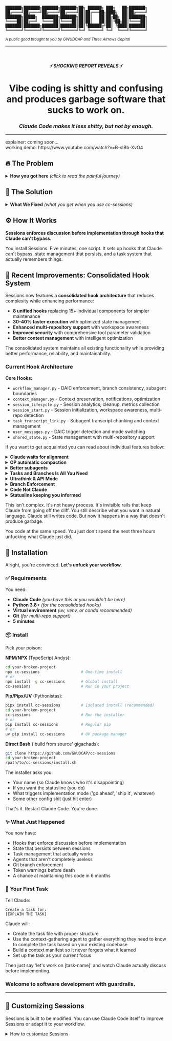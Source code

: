 ```
███████╗███████╗███████╗███████╗██╗ ██████╗ ███╗   ██╗███████╗
██╔════╝██╔════╝██╔════╝██╔════╝██║██╔═══██╗████╗  ██║██╔════╝
███████╗█████╗  ███████╗███████╗██║██║   ██║██╔██╗ ██║███████╗
╚════██║██╔══╝  ╚════██║╚════██║██║██║   ██║██║╚██╗██║╚════██║
███████║███████╗███████║███████║██║╚██████╔╝██║ ╚████║███████║
╚══════╝╚══════╝╚══════╝╚══════╝╚═╝ ╚═════╝ ╚═╝  ╚═══╝╚══════╝
```

<sub>_A public good brought to you by GWUDCAP and Three AIrrows Capital_</sub>

---

<br>
<div align="center">

##### ⚡ SHOCKING REPORT REVEALS ⚡

# **Vibe coding is shitty and confusing and produces garbage software that sucks to work on.**<br>

### _Claude Code makes it less shitty, but not by enough._

---

</div>
explainer: coming soon...
<br>
working demo: https://www.youtube.com/watch?v=B-sIBb-XvO4

## 🔥 The Problem

<details>
<summary><strong>How you got here</strong> <em>(click to read the painful journey)</em></summary>

<br>

I'm going to guess how you got here and you can tell me if I get it right:

- 💭 The LLM programmer hype gave you a nerd chub
- 😬 The people hyping LLM programming made your nerd chub crawl back into your body <br> <sup>_(are you ready to 'scale your impact', dog?)_</sup>
- 🤮 You held your nose and downloaded Cursor/added Cline or Roo Code/npm installed Claude Code

At first this was obviously novel and interesting. Some things were shitty but mostly you were enjoying not having to write a context manager or even recognize that you needed one for your dumb client wrapper.

**You were _scaling_ your _impact_** _(whew)_.

But then Claude started doing some concerning things.

You asked it to add error handling to **one** function. It added error handling to **_every function in the file_**. And changed your error types. And your logging format. And somehow your indentation is different now?

The context window thing started getting annoying. You're explaining the same architecture for the fifth time today. Claude's like _'let me look for the database'_ **Brother. We've been using Postgres for six hours. You were just in there.**

Your CLAUDE.md is now longer than your actual code.

- `'NEVER use class components.'`
- `'ALWAYS use the existing auth middleware.'`
- `'DO NOT refactor unrelated code.'`
- `'REMEMBER we use PostgreSQL.'`

Claude reads the first line and then macrodoses window pane LSD for the rest.

You tried the subagents, but quickly realized that **you can't even talk to these things.** 10 minutes into a "code review" and the agent hits some kind of API error and returns to your main thread with no explanation of what it did or what it discovered.

Run it again, I guess?

_This fucking sucks_.

Now you're here. Your codebase is 'done' but you couldn't, in a million years, explain what that means or how it satisfies the definition.

There's three different global clients for the same database connection and two of them use hallucinated environment variables (the other just yeets your client secret into the service code).

You've got utility functions that are duplicated in four files because Claude kept forgetting they exist.

20% of your code lines are comments explaining why something _isn't_ there and _is_ somewhere else.

You don't even know exactly what's wrong and fixing it means understanding code you didn't write in patterns you don't recognize using approaches you wouldn't choose.

### **Are you scaling your impact yet?**

</details>

## 💊 The Solution

<details>
<summary><strong>What We Fixed</strong> <em>(what you get when you use cc-sessions)</em></summary>

<br>

So, now you're here. Since this is exclusively about Claude Code I'm going to assume that you are a CC user and you are looking to make that better. **Lit.**

Let's talk about Claude Code.

Of the major AI programming IDEs/scaffolds, Claude Code is probably the best and Claude models are probably the best _(though Google is kinda coming for that ass)_.

But, Claude Code is not without its **major faults, flaws, and flaccidity-inducing frustrations**.

For instance, **it would be nice if**:

- Claude had to talk to you before writing code so you didn't end up with 500 lines of implementation for a one-line change.

- you didn't lose everything when the context window died and Claude actually remembered what you were working on tomorrow.

- you didn't have to explain your entire architecture every. single. session. and Claude actually inherited understanding from previous work.

- Claude couldn't randomly refactor working code while you're trying to add a button.

- you didn't have to manually check which branch you're on in five different repos and Claude actually stopped you before you edited the wrong one.

- Claude followed the patterns in your codebase instead of inventing new ones every time it touches a file.

- you didn't have to write increasingly desperate rules in CLAUDE.md and Claude was actually forced to follow consistent behavior.

### **This is what Sessions does.**

It makes all of these nice things happen. Not through more rules or documentation or prompting techniques, but through **brute authoritarian rule over the agentic loop**.

</details>

## ⚙️ How It Works

**Sessions enforces discussion before implementation through hooks that Claude can't bypass.**

You install Sessions. Five minutes, one script. It sets up hooks that Claude can't bypass, state management that persists, and a task system that actually remembers things.

## 🚀 Recent Improvements: Consolidated Hook System

Sessions now features a **consolidated hook architecture** that reduces complexity while enhancing performance:

- **8 unified hooks** replacing 15+ individual components for simpler maintenance
- **30-40% faster execution** with optimized state management
- **Enhanced multi-repository support** with workspace awareness
- **Improved security** with comprehensive tool parameter validation
- **Better context management** with intelligent optimization

The consolidated system maintains all existing functionality while providing better performance, reliability, and maintainability.

### Current Hook Architecture

**Core Hooks:**

- `workflow_manager.py` - DAIC enforcement, branch consistency, subagent boundaries
- `context_manager.py` - Context preservation, notifications, optimization
- `session_lifecycle.py` - Session analytics, cleanup, metrics collection
- `session_start.py` - Session initialization, workspace awareness, multi-repo detection
- `task_transcript_link.py` - Subagent transcript chunking and context management
- `user_messages.py` - DAIC trigger detection and mode switching
- `shared_state.py` - State management with multi-repository support

If you want to get acquainted you can read about individual features below:

<details>
<summary><strong>Claude waits for alignment</strong></summary>
<br>

Before Sessions, this was your life:

```
You: Add error handling to the auth flow

Claude: I'll add comprehensive error handling!
[IMMEDIATELY STARTS EDITING 15 FILES]
[ADDS TRY-CATCH TO EVERY FUNCTION]
[CHANGES YOUR ERROR MESSAGE FORMAT]
[REFACTORS YOUR LOGGING LIBRARY]

You: wait no stop STOP

Claude: I've updated the error handling across your entire codebase!

You: [muffled screaming]
```

With Sessions:

```
You: Add error handling to the auth flow

Claude: Let me analyze your current error patterns first...

[Claude reads auth code, examines existing error handling]

Claude: I found your error handling pattern:
- You're using custom AppError classes
- Errors bubble to middleware/errorHandler.ts
- Auth errors specifically use 401/403 status codes
- You log errors to Sentry in production

I'll add error handling to the login and refresh token endpoints
following your existing AppError pattern. Ready?

You: perfect, go ahead

Claude: [NOW edits exactly 2 files with correct patterns]
```

The hooks literally block Write/Edit tools until you approve. Claude HAS to discuss first. No exceptions. No workarounds. No surprise refactors.

</details>

<details>
<summary><strong>OP automatic compaction</strong></summary>
<br>

When Claude's context window hits 75%, a hook will tell Claude to start wrapping shid up. At 90%, the hook will be more aggressive about it.

When you okay (i.e. "let's compact"), Claude will use a protocol and several sub-agents to record all important info from your session to the current task file, along with next steps to begin immediately after you clear context.

You just type `/clear` and another hook will automatically yeet the current task file into Claude's context window and you can continue as if you never left.

```
[Friday, 4pm - deep in implementing a payment system]

Claude: ⚠️ Context at 75% - Consider wrapping up soon

You: I gotta run, lets compact and come back to this later.

Claude: Cool, running context-compaction.md protocol - first, let me call the logging agent to write our task log for the session...

You: [Close laptop, weekend happens]

[Monday, 9am]

You: /clear

You: lets continue

Claude: Welcome back! Resuming work on m-payment-integration.
Last session we:
- Integrated Stripe checkout flow
- Added webhook handlers for payment events
- Created payment status tracking

Current state: Testing webhook signatures
Next: Add retry logic for failed webhooks

Let's continue with the retry logic implementation.
```

Zero context rebuilding. Claude knows exactly where you left off.

</details>

<details>
<summary><strong>Better subagents</strong></summary>
<br>

There's no obvious way to get Claude to call subagents with all of the necessary context. There's also not great visiblity into how Claude prompts them, or even what the subagents do (or why they fail when they fail).

To deal with this, we've designated specific agents for specific tasks in the sessions system.

These are (currently):

- Context Gathering Agent | Digs through whole files at a time in your codebase to get all the right context for a task, then writes it to a context manifest in the task file so Claude doesn't have to re-learn it.
- Code Review Agent | Reviews code changes before they are committed to ensure they follow your patterns
- Logging Agent | Writes a log of what was done in a session to the task file

To make this a lot easier, the logging agent gets the entire conversation history - instead of relying on Claude to re-output everything important that happened in this session, the logging agent just branches off from your conversation, writes the logs, and passes it back to the main thread.

In the background, any call to a subagent copies the current conversation into a set of conversation history logs in a dedicated directory for the agent. If you ever want an agent to load the full conversation context before following their prompt, you can just adjust their agent prompt to tell them to read all of the files in .claude/state/{agent-name}/.

```
You: Lets start the caching upgrades                                                                                                                                                                                                                                                                  e

Claude: No problem! Let me update current-task.json and then I'll use the context-gathering agent to analyze your caching system.

[Agent runs in separate context - doesn't pollute your main thread]

Agent results: I've created a comprehensive context manifest:

CACHING ARCHITECTURE:
- Redis for session cache (30min TTL)
- PostgreSQL materialized views for reports
- React Query for client-side caching (5min stale time)
- CDN caching for static assets

KEY PATTERNS:
- Cache keys use format: {service}:{entity}:{id}:{version}
- Invalidation happens through CacheManager.invalidate()
- All cache operations logged to cache_operations table

IMPLEMENTATION LOCATIONS:
- Server cache: /lib/cache/redis-cache.ts
- Client cache: /hooks/useQueryWithCache.ts
- Cache invalidation: /api/middleware/cache-invalidator.ts

[Full context manifest saved to task file - available forever]
```

The agent understood your patterns because it could analyze everything without worrying about preserving the context window.

</details>

<details>
<summary><strong>Tasks and Branches Is All You Need</strong></summary>
<br>

Every piece of work is a task. Every task has its own branch. Sessions enforces both.

```
You: Let's fix the payment webhooks

Claude: I'll create a task for that. What priority?
- h- (high): Critical/blocking issues
- m- (medium): Normal features/fixes
- l- (low): Nice-to-haves
- ?- (investigate): Not sure if needed

You: high priority

Claude: Creating h-fix-payment-webhooks
[Creates task file]
[Runs context-gathering agent]
[Sets up feature/fix-payment-webhooks branch]

Context manifest created:
- Stripe webhooks configured in /api/webhooks/stripe.ts
- Events: payment_intent.succeeded, charge.failed
- Current issue: signature verification failing
- Webhook secret in STRIPE_WEBHOOK_SECRET env var

Ready to start work on feature/fix-payment-webhooks?
```

Now your task has:

- **Permanent context** that survives session restarts
- **Its own branch** that Sessions enforces
- **Work logs** tracking everything done
- **Clear scope** preventing scope creep

When you come back tomorrow:

```
You: /clear

SessionStart: Loading task h-fix-payment-webhooks
Branch: feature/fix-payment-webhooks
Last work: Fixed signature verification
Next: Add retry logic for failed events

You: continue

Claude: Picking up where we left off - implementing retry logic for failed webhook events...
```

No context rebuilding. No confusion about what branch. No losing work.

</details>

<details>
<summary><strong>Ultrathink & API Mode</strong></summary>
<br>

Sessions automatically enables Claude's deep thinking mode on every message. But if you're paying per token, that gets expensive fast.

**Max Mode (Default):**

```
You: [any message]

[Claude automatically uses maximum thinking budget]
[2-3x more tokens but better reasoning]
[$20-200/month flat rate - use all you want]
```

**API Mode (Token Saver):**

```bash
# During installation:
"Enable API mode to save tokens? (y/n)"

# Or toggle later:
/api-mode
```

In API mode:

- Ultrathink disabled by default (saves ~50-67% tokens)
- You control when to use it: `[[ ultrathink ]] solve this hard problem`
- All other Sessions features still save tokens through context preservation

The truth? Sessions **saves** tokens for API users:

- Context persistence: -2000 tokens/task (no re-explaining)
- Auto-loading: -500 tokens/session (no "what are we doing?")
- DAIC enforcement: -1000 tokens/task (no failed attempts)
- Specialized agents: -3000 tokens (work in minimal contexts)

You lose ultrathink but gain token efficiency everywhere else.

</details>

<details>
<summary><strong>Branch Enforcement</strong></summary>

```
[Working on task m-fix-auth, supposed to be on feature/fix-auth branch]

You: update the login validation

Claude: I'll update the login validation. Let me look at the current implementation.

[Claude tries to edit src/auth/login.ts]

❌ BLOCKED: Branch mismatch!
- Task requires: feature/fix-auth
- You're on: main

Run this command:
git checkout feature/fix-auth

Claude: git checkout feature/fix-auth

Claude: [NOW can edit the file safely on the correct branch]
```

</details>

<details>
<summary><strong>Code Not Claude</strong></summary>
<br>

Before Sessions, your CLAUDE.md looked like this:

```markdown
# CLAUDE.md (1,247 lines)

## CRITICAL RULES (PLEASE FOLLOW)

### NEVER DO THESE THINGS

- NEVER use require() we use import
- NEVER use callbacks we use async/await
- NEVER use class components
- NEVER refactor working code
- NEVER change the database schema
- NEVER modify the auth middleware
- NEVER use var, always const/let
- NEVER commit directly to main
  [... 200 more NEVER rules ...]

### ALWAYS DO THESE THINGS

- ALWAYS use the existing error handler
- ALWAYS follow our naming conventions
- ALWAYS use PostgreSQL not MySQL
- ALWAYS check if a utility exists first
  [... 200 more ALWAYS rules ...]

### REMEMBER

- We use Tailwind not CSS modules
- The database is PostgreSQL
- Yes, still PostgreSQL
- I SAID POSTGRESQL
  [... 500 lines of context ...]
```

Claude reads line 1 and forgets the rest.

With Sessions:

```markdown
# CLAUDE.md (< 100 lines)

## Project Overview

AI waifu platform. Node + React + PostgreSQL.

## Behavioral Rules

@CLAUDE.sessions.md

That's it. The rest is enforced by hooks.
```

Rules aren't suggestions anymore. They're **enforced by code**:

- Can't edit without permission? Hook blocks the tools
- Wrong branch? Hook blocks the edit
- Need to follow patterns? Context manifest has them documented
- Must remember PostgreSQL? It's in the task context that auto-loads

Your documentation describes your project. The hooks enforce behavior. Claude can't ignore hooks.

</details>

<details>
<summary><strong>Statusline keeping you informed</strong></summary>

```
[Bottom of your Claude Code window - two lines]

██████░░░░ 45.2% (72k/160k) | Task: m-payment-integration
DAIC: Discussion | ✎ 3 files | [4 open]

[After you say "go ahead"]

██████░░░░ 47.1% (75k/160k) | Task: m-payment-integration
DAIC: Implementation | ✎ 5 files | [4 open]

[When approaching context limit - bar turns red]

████████░░ 78.3% (125k/160k) | Task: m-payment-integration
DAIC: Discussion | ✎ 12 files | [4 open]

[When no task is active]

██░░░░░░░░ 12.1% (19k/160k) | Task: None
DAIC: Discussion | ✎ 0 files | [4 open]
```

Progress bar changes color: green < 50%, orange < 80%, red >= 80%.

</details>

This isn't complex. It's not heavy process. It's invisible rails that keep Claude from going off the cliff. You still describe what you want in natural language. Claude still writes code. But now it happens in a way that doesn't produce garbage.

You code at the same speed. You just don't spend the next three hours unfucking what Claude just did.

## 🚀 Installation

Alright, you're convinced. **Let's unfuck your workflow.**

### ✅ Requirements

You need:

- **Claude Code** _(you have this or you wouldn't be here)_
- **Python 3.8+** _(for the consolidated hooks)_
- **Virtual environment** _(uv, venv, or conda recommended)_
- **Git** _(for multi-repo support)_
- **5 minutes**

### 📦 Install

Pick your poison:

**NPM/NPX** (TypeScript Andys):

```bash
cd your-broken-project
npx cc-sessions                  # One-time install
# or
npm install -g cc-sessions       # Global install
cc-sessions                      # Run in your project
```

**Pip/Pipx/UV** (Pythonistas):

```bash
pipx install cc-sessions         # Isolated install (recommended)
cd your-broken-project
cc-sessions                      # Run the installer
# or
pip install cc-sessions          # Regular pip
# or
uv pip install cc-sessions       # UV package manager
```

**Direct Bash** ('build from source' gigachads):

```bash
git clone https://github.com/GWUDCAP/cc-sessions
cd your-broken-project
/path/to/cc-sessions/install.sh
```

The installer asks you:

- Your name (so Claude knows who it's disappointing)
- If you want the statusline (you do)
- What triggers implementation mode ('go ahead', 'ship it', whatever)
- Some other config shit (just hit enter)

That's it. Restart Claude Code. You're done.

### ✨ What Just Happened

You now have:

- Hooks that enforce discussion before implementation
- State that persists between sessions
- Task management that actually works
- Agents that aren't completely useless
- Git branch enforcement
- Token warnings before death
- A chance at maintaining this code in 6 months

### 🎯 Your First Task

Tell Claude:

```
Create a task for:
[EXPLAIN THE TASK]
```

Claude will:

- Create the task file with proper structure
- Use the context-gathering agent to gather everything they need to know to complete the task based on your existing codebase
- Build a context manifest so it never forgets what it learned
- Set up the task as your current focus

Then just say 'let's work on [task-name]' and watch Claude actually discuss before implementing.

### **Welcome to software development with guardrails.**

---

## 🔧 Customizing Sessions

Sessions is built to be modified. You can use Claude Code itself to improve Sessions or adapt it to your workflow.

<details>
<summary>How to customize Sessions</summary>

### Understanding the Structure

Sessions comes with knowledge files that explain its own architecture:

```
sessions/knowledge/claude-code/
├── hooks-reference.md     # How hooks work and can be modified
├── subagents.md          # Agent capabilities and customization
├── tool-permissions.md   # Tool blocking configuration
└── slash-commands.md     # Command system reference
```

### Modifying Behaviors

Tell Claude:

```
Using the hooks reference at @sessions/knowledge/claude-code/hooks-reference.md,
modify the DAIC enforcement to allow Bash commands in discussion mode
```

Claude can:

- Adjust trigger phrases in `sessions/sessions-config.json`
- Modify hook behaviors in `.claude/hooks/`
- Update protocols in `sessions/protocols/`
- Create new agents in `.claude/agents/`
- Customize task templates

### Common Customizations

**Change what tools are blocked:**

```json
// sessions/sessions-config.json
"blocked_tools": ["Edit", "Write"]  // Remove MultiEdit to allow it
```

**Add your own trigger phrases:**

```json
"trigger_phrases": ["make it so", "ship it", "do the thing"]
```

**Modify agent prompts:**
Edit files in `.claude/agents/` to change how agents behave.

**Update workflows:**
Protocols in `sessions/protocols/` are just markdown - edit them to match your process.

### Pro Tips

1. Sessions has its own CLAUDE.md at `sessions/CLAUDE.md` for meta work
2. Use the knowledge files to understand the system deeply
3. Test changes in a separate branch first
4. The hooks are just Python - add logging if needed
5. Keep your customizations documented

Remember: You're not just using Sessions, you're evolving it. Make it yours.

</details>
